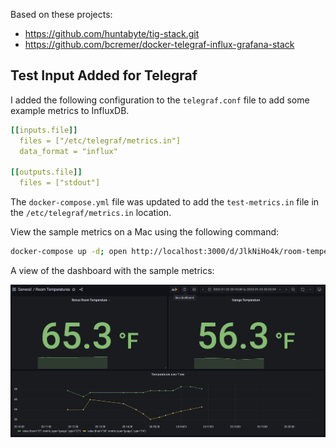 Based on these projects:

- https://github.com/huntabyte/tig-stack.git
- https://github.com/bcremer/docker-telegraf-influx-grafana-stack


## Test Input Added for Telegraf

I added the following configuration to the `telegraf.conf` file to add some example metrics to InfluxDB.

```yaml
[[inputs.file]]
  files = ["/etc/telegraf/metrics.in"]
  data_format = "influx"

[[outputs.file]]
  files = ["stdout"]
```

The `docker-compose.yml` file was updated to add the `test-metrics.in` file in the `/etc/telegraf/metrics.in` location.

View the sample metrics on a Mac using the following command:

```bash
docker-compose up -d; open http://localhost:3000/d/JlkNiHo4k/room-temperatures?orgId=1&from=1674533400000&to=1674534059000
```

A view of the dashboard with the sample metrics:

![test-metrics.png](./test-metrics.png)

